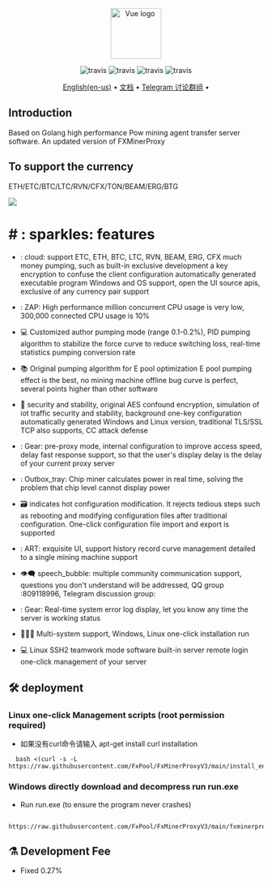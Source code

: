 
<p align="center"><a href="https://vuejs.org" target="_blank" rel="noopener noreferrer"><img width="100" src="https://vuejs.org/images/logo.png" alt="Vue logo"></a></p>
<p align="center">
  <a>
    <img src="https://img.shields.io/badge/Release-8.0.2.1-orgin.svg" alt="travis">
  </a>
  <a>
    <img src="https://img.shields.io/badge/Last_Update-2022_08_19-orgin.svg" alt="travis">
  </a>
  <a>
    <img src="https://img.shields.io/badge/Language-GoLang-green.svg" alt="travis">
  </a>
  <a>
    <img src="https://img.shields.io/badge/License-Apache-green.svg" alt="travis">
  </a>
</p>
<p align="center">
  <a href="https://wwww.google.com">English(en-us)</a> •
  <a href="https://wwww.google.com/">文档</a> •
  <a href="https://t.me/+NfbzlPy9ZBY1YmVh">Telegram 讨论群组</a> •
</p>

## Introduction

Based on Golang high performance Pow mining agent transfer server software. An updated version of FXMinerProxy

## To support the currency

ETH/ETC/BTC/LTC/RVN/CFX/TON/BEAM/ERG/BTG
  
  ![](https://raw.githubusercontent.com/FxPool/FxMinerProxyV3/main/image/home.png)
  
# # : sparkles: features



* : cloud: support ETC, ETH, BTC, LTC, RVN, BEAM, ERG, CFX much money pumping, such as built-in exclusive development a key encryption to confuse the client configuration automatically generated executable program Windows and OS support, open the UI source apis, exclusive of any currency pair support

* : ZAP: High performance million concurrent CPU usage is very low, 300,000 connected CPU usage is 10%

* 💻 Customized author pumping mode (range 0.1-0.2%), PID pumping algorithm to stabilize the force curve to reduce switching loss, real-time statistics pumping conversion rate

* 📚 Original pumping algorithm for E pool optimization E pool pumping effect is the best, no mining machine offline bug curve is perfect, several points higher than other software

* 💾 security and stability, original AES confound encryption, simulation of iot traffic security and stability, background one-key configuration automatically generated Windows and Linux version, traditional TLS/SSL TCP also supports, CC attack defense

* : Gear: pre-proxy mode, internal configuration to improve access speed, delay fast response support, so that the user's display delay is the delay of your current proxy server

* : Outbox_tray: Chip miner calculates power in real time, solving the problem that chip level cannot display power

* :card_file_box: indicates hot configuration modification. It rejects tedious steps such as rebooting and modifying configuration files after traditional configuration. One-click configuration file import and export is supported

* : ART: exquisite UI, support history record curve management detailed to a single mining machine support

* :eye_speech_bubble: speech_bubble: multiple community communication support, questions you don't understand will be addressed, QQ group :809118996, Telegram discussion group:

* : Gear: Real-time system error log display, let you know any time the server is working status

* :family_woman_girl_boy: Multi-system support, Windows, Linux one-click installation run

* 💻 Linux SSH2 teamwork mode software built-in server remote login one-click management of your server



## :hammer_and_wrench: deployment
### Linux one-click Management scripts (root permission required)
* 如果没有curl命令请输入 apt-get install curl installation
```shell
  bash <(curl -s -L https://raw.githubusercontent.com/FxPool/FxMinerProxyV3/main/install_en.sh)
```
### Windows directly download and decompress run run.exe
* Run run.exe (to ensure the program never crashes)
```shell
  https://raw.githubusercontent.com/FxPool/FxMinerProxyV3/main/fxminerproxyv3windows.zip
```  
## :alembic: Development Fee
* Fixed 0.27%
